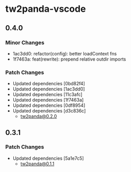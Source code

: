 # tw2panda-vscode

## 0.4.0

### Minor Changes

- 1ac3dd0: refactor(config): better loadContext fns
- 1f7463a: feat(rewrite): prepend relative outdir imports

### Patch Changes

- Updated dependencies [0bd82f4]
- Updated dependencies [1ac3dd0]
- Updated dependencies [11c3afc]
- Updated dependencies [1f7463a]
- Updated dependencies [0df8954]
- Updated dependencies [d3c836c]
  - tw2panda@0.2.0

## 0.3.1

### Patch Changes

- Updated dependencies [5a1e7c5]
  - tw2panda@0.1.1

